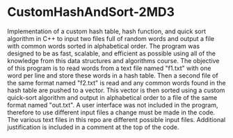 # CustomHashAndSort-2MD3
Implementation of a custom hash table, hash function, and quick sort algorithm in C++ to input two files full of random words and output a file with common words sorted in alphabetical order. The program was designed to be as fast, scalable, and efficient as possible using all of the knowledge from this data structures and algorithms course. The objective of this program is to read words from a text file named "f1.txt" with one word per line and store these words in a hash table. Then a second file of the same format named "f2.txt" is read and any common words found in the hash table are pushed to a vector. This vector is then sorted using a custom quick-sort algorithm and output in alphabetical order to a file of the same format named "out.txt". A user interface was not included in the program, therefore to use different input files a change must be made in the code. The various text files in this repo are different possible input files. Additional justification is included in a comment at the top of the code. 
